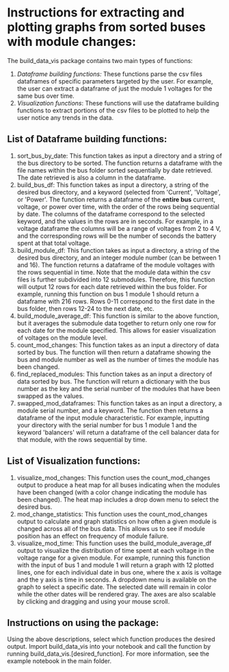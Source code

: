 # Instructions for extracting and plotting graphs from sorted buses with module changes:

The build_data_vis package contains two main types of functions:
1. _Dataframe building functions:_ These functions parse the csv files dataframes of specific parameters targeted by the user. For example, the user can extract a dataframe of just the module 1 voltages for the same bus over time.
2. _Visualization functions_: These functions will use the dataframe building functions to extract portions of the csv files to be plotted to help the user notice any trends in the data.

## List of Dataframe building functions:

1. sort_bus_by_date: This function takes as input a directory and a string of the bus directory to be sorted. The function returns a dataframe with the file names within the bus folder sorted sequentially by date retrieved. The date retrieved is also a column in the dataframe.
2. build_bus_df: This function takes as input a directory, a string of the desired bus directory, and a keyword (selected from 'Current', 'Voltage', or 'Power'. The function returns a dataframe of the __entire bus__ current, voltage, or power over time, with the order of the rows being sequential by date. The columns of the dataframe correspond to the selected keyword, and the values in the rows are in seconds. For example, in a voltage dataframe the columns will be a range of voltages from 2 to 4 V, and the corresponding rows will be the number of seconds the battery spent at that total voltage. 
3. build_module_df: This function takes as input a directory, a string of the desired bus directory, and an integer module number (can be between 1 and 16). The function returns a dataframe of the module voltages with the rows sequential in time. Note that the module data within the csv files is further subdivided into 12 submodules. Therefore, this function will output 12 rows for each date retrieved within the bus folder. For example, running this function on bus 1 module 1 should return a dataframe with 216 rows. Rows 0-11 correspond to the first date in the bus folder, then rows 12-24 to the next date, etc.
4. build_module_average_df: This function is similar to the above function, but it averages the submodule data together to return only one row for each date for the module specified. This allows for easier visualization of voltages on the module level.
5. count_mod_changes: This function takes as an input a directory of data sorted by bus. The function will then return a dataframe showing the bus and module number as well as the number of times the module has been changed. 
6. find_replaced_modules: This function takes as an input a directory of data sorted by bus. The function will return a dictionary with the bus number as the key and the serial number of the modules that have been swapped as the values.
7. swapped_mod_dataframes: This function takes as an input a directory, a module serial number, and a keyword. The function then returns a dataframe of the input module characteristic. For example, inputting your directory with the serial number for bus 1 module 1 and the keyword 'balancers' will return a dataframe of the cell balancer data for that module, with the rows sequential by time.

## List of Visualization functions:
1. visualize_mod_changes: This function uses the count_mod_changes output to produce a heat map for all buses indicating when the modules have been changed (with a color change indicating the module has been changed). The heat map includes a drop down menu to select the desired bus.
2. mod_change_statistics: This function uses the count_mod_changes output to calculate and graph statistics on how often a given module is changed across all of the bus data. This allows us to see if module position has an effect on frequency of module failure.
3.  visualize_mod_time: This function uses the build_module_average_df output to visualize the distribution of time spent at each voltage in the voltage range for a given module. For example, running this function with the input of bus 1 and module 1 will return a graph with 12 plotted lines, one for each individual date in bus one, where the x axis is voltage and the y axis is time in seconds. A dropdown menu is available on the graph to select a specific date. The selected date will remain in color while the other dates will be rendered gray. The axes are also scalable by clicking and dragging and using your mouse scroll.

## Instructions on using the package:

Using the above descriptions, select which function produces the desired output. Import build_data_vis into your notebook and call the function by running build_data_vis.[desired_function]. For more information, see the example notebook in the main folder.
